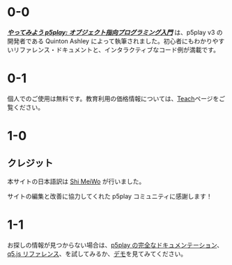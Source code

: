 # 0-0

[**_やってみよう p5play: オブジェクト指向プログラミング入門_**](.) は、p5play v3 の開発者である Quinton Ashley によって執筆されました。初心者にもわかりやすいリファレンス・ドキュメントと、インタラクティブなコード例が満載です。

# 0-1

個人でのご使用は無料です。教育利用の価格情報については、[Teach](../teach)ページをご覧ください。

# 1-0

## クレジット

本サイトの日本語訳は [Shi MeiWo](https://github.com/ShiMeiWo) が行いました。

サイトの編集と改善に協力してくれた p5play コミュニティに感謝します！

# 1-1

お探しの情報が見つからない場合は、[p5play の完全なドキュメンテーション](/docs/Sprite.html)、[q5.js リファレンス](https://q5js.org/learn)、を試してみるか、[デモ](https://openprocessing.org/user/350295?o=35&view=sketches)を見てみてください。
